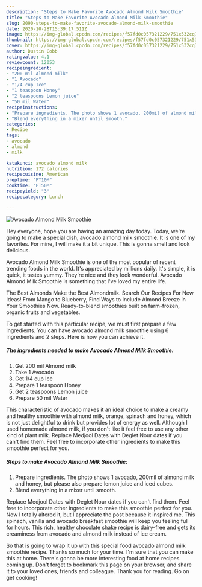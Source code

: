 ```yaml
---
description: "Steps to Make Favorite Avocado Almond Milk Smoothie"
title: "Steps to Make Favorite Avocado Almond Milk Smoothie"
slug: 2090-steps-to-make-favorite-avocado-almond-milk-smoothie
date: 2020-10-28T15:39:17.511Z
image: https://img-global.cpcdn.com/recipes/f57fd0c057321229/751x532cq70/avocado-almond-milk-smoothie-recipe-main-photo.jpg
thumbnail: https://img-global.cpcdn.com/recipes/f57fd0c057321229/751x532cq70/avocado-almond-milk-smoothie-recipe-main-photo.jpg
cover: https://img-global.cpcdn.com/recipes/f57fd0c057321229/751x532cq70/avocado-almond-milk-smoothie-recipe-main-photo.jpg
author: Dustin Cobb
ratingvalue: 4.1
reviewcount: 12053
recipeingredient:
- "200 mil Almond milk"
- "1 Avocado"
- "1/4 cup Ice"
- "1 teaspoon Honey"
- "2 teaspoons Lemon juice"
- "50 mil Water"
recipeinstructions:
- "Prepare ingredients. The photo shows 1 avocado, 200mil of almond milk and honey, but please also prepare lemon juice and iced cubes."
- "Blend everything in a mixer until smooth."
categories:
- Recipe
tags:
- avocado
- almond
- milk

katakunci: avocado almond milk 
nutrition: 172 calories
recipecuisine: American
preptime: "PT10M"
cooktime: "PT50M"
recipeyield: "3"
recipecategory: Lunch

---
```



![Avocado Almond Milk Smoothie](https://img-global.cpcdn.com/recipes/f57fd0c057321229/751x532cq70/avocado-almond-milk-smoothie-recipe-main-photo.jpg)

Hey everyone, hope you are having an amazing day today. Today, we're going to make a special dish, avocado almond milk smoothie. It is one of my favorites. For mine, I will make it a bit unique. This is gonna smell and look delicious.

Avocado Almond Milk Smoothie is one of the most popular of recent trending foods in the world. It's appreciated by millions daily. It's simple, it is quick, it tastes yummy. They're nice and they look wonderful. Avocado Almond Milk Smoothie is something that I've loved my entire life.

The Best Almonds Make the Best Almondmilk. Search Our Recipes For New Ideas! From Mango to Blueberry, Find Ways to Include Almond Breeze in Your Smoothies Now. Ready-to-blend smoothies built on farm-frozen, organic fruits and vegetables.


To get started with this particular recipe, we must first prepare a few ingredients. You can have avocado almond milk smoothie using 6 ingredients and 2 steps. Here is how you can achieve it.

<!--inarticleads1-->

##### The ingredients needed to make Avocado Almond Milk Smoothie:

1. Get 200 mil Almond milk
1. Take 1 Avocado
1. Get 1/4 cup Ice
1. Prepare 1 teaspoon Honey
1. Get 2 teaspoons Lemon juice
1. Prepare 50 mil Water


This characteristic of avocado makes it an ideal choice to make a creamy and healthy smoothie with almond milk, orange, spinach and honey, which is not just delightful to drink but provides lot of energy as well. Although I used homemade almond milk, if you don&#39;t like it feel free to use any other kind of plant milk. Replace Medjool Dates with Deglet Nour dates if you can&#39;t find them. Feel free to incorporate other ingredients to make this smoothie perfect for you. 

<!--inarticleads2-->

##### Steps to make Avocado Almond Milk Smoothie:

1. Prepare ingredients. The photo shows 1 avocado, 200mil of almond milk and honey, but please also prepare lemon juice and iced cubes.
1. Blend everything in a mixer until smooth.


Replace Medjool Dates with Deglet Nour dates if you can&#39;t find them. Feel free to incorporate other ingredients to make this smoothie perfect for you. Now I totally altered it, but I appreciate the post because it inspired me. This spinach, vanilla and avocado breakfast smoothie will keep you feeling full for hours. This rich, healthy chocolate shake recipe is dairy-free and gets its creaminess from avocado and almond milk instead of ice cream. 

So that is going to wrap it up with this special food avocado almond milk smoothie recipe. Thanks so much for your time. I'm sure that you can make this at home. There's gonna be more interesting food at home recipes coming up. Don't forget to bookmark this page on your browser, and share it to your loved ones, friends and colleague. Thank you for reading. Go on get cooking!

